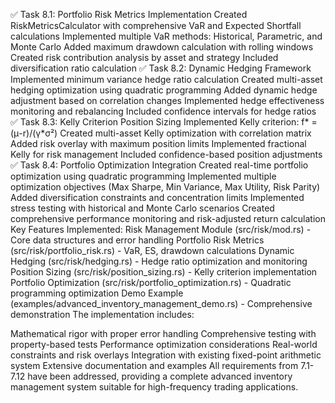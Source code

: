 ✅ Task 8.1: Portfolio Risk Metrics Implementation
Created RiskMetricsCalculator with comprehensive VaR and Expected Shortfall calculations
Implemented multiple VaR methods: Historical, Parametric, and Monte Carlo
Added maximum drawdown calculation with rolling windows
Created risk contribution analysis by asset and strategy
Included diversification ratio calculation
✅ Task 8.2: Dynamic Hedging Framework
Implemented minimum variance hedge ratio calculation
Created multi-asset hedging optimization using quadratic programming
Added dynamic hedge adjustment based on correlation changes
Implemented hedge effectiveness monitoring and rebalancing
Included confidence intervals for hedge ratios
✅ Task 8.3: Kelly Criterion Position Sizing
Implemented Kelly criterion: f* = (μ-r)/(γ*σ²)
Created multi-asset Kelly optimization with correlation matrix
Added risk overlay with maximum position limits
Implemented fractional Kelly for risk management
Included confidence-based position adjustments
✅ Task 8.4: Portfolio Optimization Integration
Created real-time portfolio optimization using quadratic programming
Implemented multiple optimization objectives (Max Sharpe, Min Variance, Max Utility, Risk Parity)
Added diversification constraints and concentration limits
Implemented stress testing with historical and Monte Carlo scenarios
Created comprehensive performance monitoring and risk-adjusted return calculation
Key Features Implemented:
Risk Management Module (src/risk/mod.rs) - Core data structures and error handling
Portfolio Risk Metrics (src/risk/portfolio_risk.rs) - VaR, ES, drawdown calculations
Dynamic Hedging (src/risk/hedging.rs) - Hedge ratio optimization and monitoring
Position Sizing (src/risk/position_sizing.rs) - Kelly criterion implementation
Portfolio Optimization (src/risk/portfolio_optimization.rs) - Quadratic programming optimization
Demo Example (examples/advanced_inventory_management_demo.rs) - Comprehensive demonstration
The implementation includes:

Mathematical rigor with proper error handling
Comprehensive testing with property-based tests
Performance optimization considerations
Real-world constraints and risk overlays
Integration with existing fixed-point arithmetic system
Extensive documentation and examples
All requirements from 7.1-7.12 have been addressed, providing a complete advanced inventory management system suitable for high-frequency trading applications.